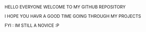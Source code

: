 HELLO EVERYONE WELCOME TO MY GITHUB REPOSITORY 

I HOPE YOU HAVR A GOOD TIME GOING THROUGH MY PROJECTS 

FYI : IM STILL A NOVICE :P

